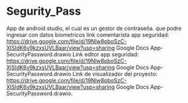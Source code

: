 # Segurity_Pass
App de android studio, el cual es un gestor de contraseña. que podre ingresar con datos biometricos link comentarista app seguridad: https://drive.google.com/file/d/19Nlw8pboSzC-XISIdK6v9kzxsUVLBaar/view?usp=sharing Google Docs App-SecurityPassword.drawio Link editor app seguridad: https://drive.google.com/file/d/19Nlw8pboSzC-XISIdK6v9kzxsUVLBaar/view?usp=sharing Google Docs App-SecurityPassword.drawio Link de visualizador del proyecto: https://drive.google.com/file/d/19Nlw8pboSzC-XISIdK6v9kzxsUVLBaar/view?usp=sharing Google Docs App-SecurityPassword.drawio.
